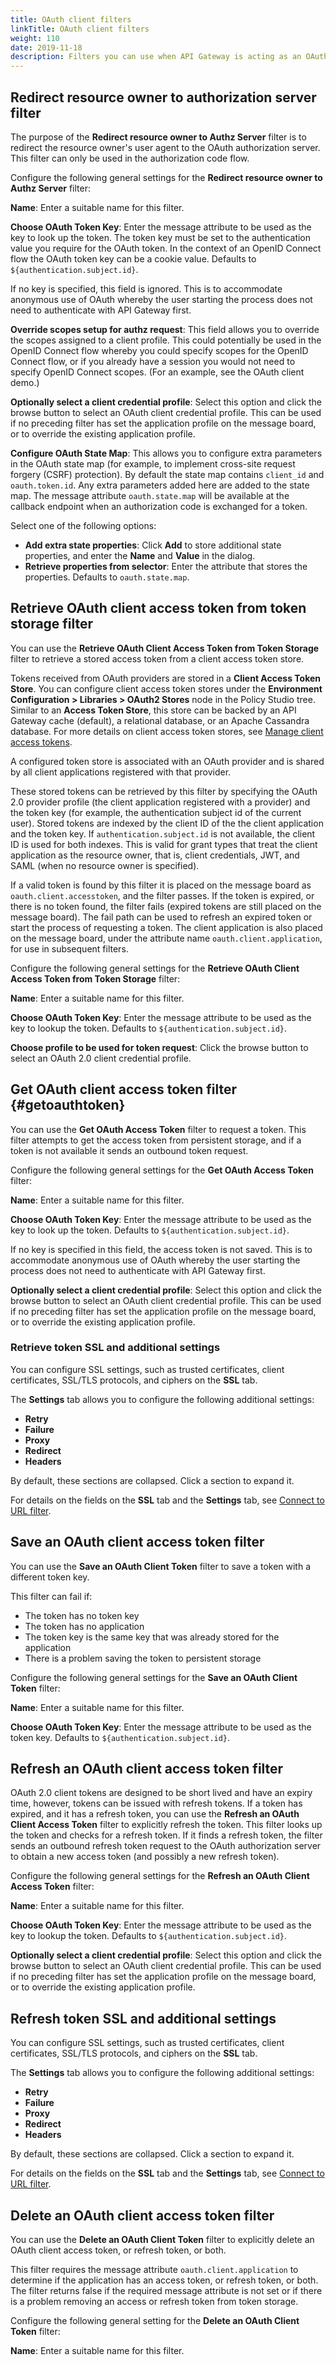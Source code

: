 ```yaml
---
title: OAuth client filters
linkTitle: OAuth client filters
weight: 110
date: 2019-11-18
description: Filters you can use when API Gateway is acting as an OAuth client.
---
```


## Redirect resource owner to authorization server filter

The purpose of the **Redirect resource owner to Authz Server** filter is to redirect the resource owner's user agent to the OAuth authorization server. This filter can only be used in the authorization code flow.

Configure the following general settings for the **Redirect resource owner to Authz Server** filter:

**Name**:
Enter a suitable name for this filter.

**Choose OAuth Token Key**:
Enter the message attribute to be used as the key to look up the token. The token key must be set to the authentication value you require for the OAuth token. In the context of an OpenID Connect flow the OAuth token key can be a cookie value. Defaults to `${authentication.subject.id}`.

If no key is specified, this field is ignored. This is to accommodate anonymous use of OAuth whereby the user starting the process does not need to authenticate with API Gateway first.

**Override scopes setup for authz request**:
This field allows you to override the scopes assigned to a client profile. This could potentially be used in the OpenID Connect flow whereby you could specify scopes for the OpenID Connect flow, or if you already have a session you would not need to specify OpenID Connect scopes. (For an example, see the OAuth client demo.)

**Optionally select a client credential profile**:
Select this option and click the browse button to select an OAuth client credential profile. This can be used if no preceding filter has set the application profile on the message board, or to override the existing application profile.

**Configure OAuth State Map**:
This allows you to configure extra parameters in the OAuth state map (for example, to implement cross-site request forgery (CSRF) protection). By default the state map contains `client_id`
and `oauth.token.id`. Any extra parameters added here are added to the state map. The message attribute `oauth.state.map`
will be available at the callback endpoint when an authorization code is exchanged for a token.

Select one of the following options:

* **Add extra state properties**:
Click **Add** to store additional state properties, and enter the **Name** and **Value** in the dialog.
* **Retrieve properties from selector**:
Enter the attribute that stores the properties. Defaults to `oauth.state.map`.

## Retrieve OAuth client access token from token storage filter

You can use the **Retrieve OAuth Client Access Token from Token Storage** filter to retrieve a stored access token from a client access token store.

Tokens received from OAuth providers are stored in a **Client Access Token Store**. You can configure client access token stores under the **Environment Configuration > Libraries > OAuth2 Stores** node in the Policy Studio tree. Similar to an **Access Token Store**, this store can be backed by an API Gateway cache (default), a relational database, or an Apache Cassandra database. For more details on client access token stores, see [Manage client access tokens](/docs/apim_policydev/apigw_oauth/gw_oauth_client/#manage-client-access-tokens).

A configured token store is associated with an OAuth provider and is shared by all client applications registered with that provider.

These stored tokens can be retrieved by this filter by specifying the OAuth 2.0 provider profile (the client application registered with a provider) and the token key (for example, the authentication subject id of the current user). Stored tokens are indexed by the client ID of the the client application and the token key. If `authentication.subject.id` is not available, the client ID is used for both indexes. This is valid for grant types that treat the client application as the resource owner, that is, client credentials, JWT, and SAML (when no resource owner is specified).

If a valid token is found by this filter it is placed on the message board as `oauth.client.accesstoken`, and the filter passes. If the token is expired, or there is no token found, the filter fails (expired tokens are still placed on the message board). The fail path can be used to refresh an expired token or start the process of requesting a token. The client application is also placed on the message board, under the attribute name `oauth.client.application`, for use in subsequent filters.

Configure the following general settings for the **Retrieve OAuth Client Access Token from Token Storage** filter:

**Name**:
Enter a suitable name for this filter.

**Choose OAuth Token Key**:
Enter the message attribute to be used as the key to lookup the token. Defaults to `${authentication.subject.id}`.

**Choose profile to be used for token request**:
Click the browse button to select an OAuth 2.0 client credential profile.

## Get OAuth client access token filter {#getoauthtoken}

You can use the **Get OAuth Access Token** filter to request a token. This filter attempts to get the access token from persistent storage, and if a token is not available it sends an outbound token request.

Configure the following general settings for the **Get OAuth Access Token** filter:

**Name**:
Enter a suitable name for this filter.

**Choose OAuth Token Key**:
Enter the message attribute to be used as the key to look up the token. Defaults to `${authentication.subject.id}`.

If no key is specified in this field, the access token is not saved. This is to accommodate anonymous use of OAuth whereby the user starting the process does not need to authenticate with API Gateway first.

**Optionally select a client credential profile**:
Select this option and click the browse button to select an OAuth client credential profile. This can be used if no preceding filter has set the application profile on the message board, or to override the existing application profile.

### Retrieve token SSL and additional settings

You can configure SSL settings, such as trusted certificates, client certificates, SSL/TLS protocols, and ciphers on the **SSL** tab.

The **Settings** tab allows you to configure the following additional settings:

* **Retry**
* **Failure**
* **Proxy**
* **Redirect**
* **Headers**

By default, these sections are collapsed. Click a section to expand it.

For details on the fields on the **SSL** tab and the **Settings** tab, see [Connect to URL filter](/docs/apim_policydev/apigw_polref/routing_common/#connect-to-url-filter).

## Save an OAuth client access token filter

You can use the **Save an OAuth Client Token** filter to save a token with a different token key.

This filter can fail if:

* The token has no token key
* The token has no application
* The token key is the same key that was already stored for the application
* There is a problem saving the token to persistent storage

Configure the following general settings for the **Save an OAuth Client Token** filter:

**Name**:
Enter a suitable name for this filter.

**Choose OAuth Token Key**:
Enter the message attribute to be used as the token key. Defaults to `${authentication.subject.id}`.

## Refresh an OAuth client access token filter

OAuth 2.0 client tokens are designed to be short lived and have an expiry time, however, tokens can be issued with refresh tokens. If a token has expired, and it has a refresh token, you can use the **Refresh an OAuth Client Access Token** filter to explicitly refresh the token. This filter looks up the token and checks for a refresh token. If it finds a refresh token, the filter sends an outbound refresh token request to the OAuth authorization server to obtain a new access token (and possibly a new refresh token).

Configure the following general settings for the **Refresh an OAuth Client Access Token** filter:

**Name**:
Enter a suitable name for this filter.

**Choose OAuth Token Key**:
Enter the message attribute to be used as the key to lookup the token. Defaults to `${authentication.subject.id}`.

**Optionally select a client credential profile**:
Select this option and click the browse button to select an OAuth client credential profile. This can be used if no preceding filter has set the application profile on the message board, or to override the existing application profile.

## Refresh token SSL and additional settings

You can configure SSL settings, such as trusted certificates, client certificates, SSL/TLS protocols, and ciphers on the **SSL**
tab.

The **Settings**
tab allows you to configure the following additional settings:

* **Retry**
* **Failure**
* **Proxy**
* **Redirect**
* **Headers**

By default, these sections are collapsed. Click a section to expand it.

For details on the fields on the **SSL** tab and the **Settings** tab, see [Connect to URL filter](/docs/apim_policydev/apigw_polref/routing_common/#connect-to-url-filter).

## Delete an OAuth client access token filter

You can use the **Delete an OAuth Client Token** filter to explicitly delete an OAuth client access token, or refresh token, or both.

This filter requires the message attribute `oauth.client.application` to determine if the application has an access token, or refresh token, or both. The filter returns false if the required message attribute is not set or if there is a problem removing an access or refresh token from token storage.

Configure the following general setting for the **Delete an OAuth Client Token** filter:

**Name**:
Enter a suitable name for this filter.
